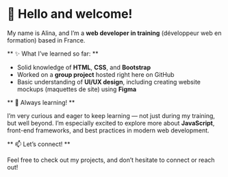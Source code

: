 # 👋 Hello and welcome!

My name is Alina, and I’m a **web developer in training** (développeur web en formation) based in France.

** ✨ What I’ve learned so far: **

- Solid knowledge of **HTML**, **CSS**, and **Bootstrap**
- Worked on a **group project** hosted right here on GitHub
- Basic understanding of **UI/UX design**, including creating website mockups (maquettes de site) using **Figma**

** 🌱 Always learning! **

I’m very curious and eager to keep learning — not just during my training, but well beyond. I’m especially excited to explore more about **JavaScript**, front-end frameworks, and best practices in modern web development.

** 📫 Let’s connect! **

Feel free to check out my projects, and don’t hesitate to connect or reach out!




<!--
**AlinaD-2912/AlinaD-2912** is a ✨ _special_ ✨ repository because its `README.md` (this file) appears on your GitHub profile.

Here are some ideas to get you started:

- 🔭 I’m currently working on ...
- 🌱 I’m currently learning ...
- 👯 I’m looking to collaborate on ...
- 🤔 I’m looking for help with ...
- 💬 Ask me about ...
- 📫 How to reach me: ...
- 😄 Pronouns: ...
- ⚡ Fun fact: ...
-->
